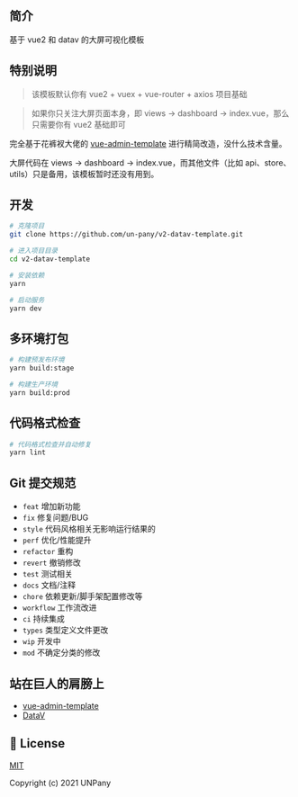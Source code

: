 ## 简介

基于 vue2 和 datav 的大屏可视化模板

## 特别说明

> 该模板默认你有 vue2 + vuex + vue-router + axios  项目基础

> 如果你只关注大屏页面本身，即 views -> dashboard -> index.vue，那么只需要你有 vue2 基础即可

完全基于花裤衩大佬的 [vue-admin-template](https://github.com/PanJiaChen/vue-admin-template) 进行精简改造，没什么技术含量。

大屏代码在 views -> dashboard -> index.vue，而其他文件（比如 api、store、utils）只是备用，该模板暂时还没有用到。

## 开发

```bash
# 克隆项目
git clone https://github.com/un-pany/v2-datav-template.git

# 进入项目目录
cd v2-datav-template

# 安装依赖
yarn

# 启动服务
yarn dev
```

## 多环境打包

```bash
# 构建预发布环境
yarn build:stage

# 构建生产环境
yarn build:prod
```

## 代码格式检查

```bash
# 代码格式检查并自动修复
yarn lint
```

## Git 提交规范

- `feat` 增加新功能
- `fix` 修复问题/BUG
- `style` 代码风格相关无影响运行结果的
- `perf` 优化/性能提升
- `refactor` 重构
- `revert` 撤销修改
- `test` 测试相关
- `docs` 文档/注释
- `chore` 依赖更新/脚手架配置修改等
- `workflow` 工作流改进
- `ci` 持续集成
- `types` 类型定义文件更改
- `wip` 开发中
- `mod` 不确定分类的修改

## 站在巨人的肩膀上

- [vue-admin-template](https://github.com/PanJiaChen/vue-admin-template)
- [DataV](https://github.com/DataV-Team/DataV)

## 📄 License

[MIT](https://github.com/un-pany/v2-datav-template/blob/main/LICENSE)

Copyright (c) 2021 UNPany